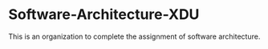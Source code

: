 # Software-Architecture-XDU
This is an organization to complete the assignment of software architecture.
